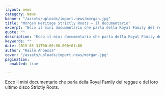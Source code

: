 ```yaml
---
layout: news
category: News
banner: "/assets/uploads/import.news/morgan.jpg"
title: "Morgan Heritage Strictly Roots – il documentario"
excerpt: "Ecco il mini documentario che parla della Royal Family del reggae e del loro ultimo disco Strictly Roots"
quote: ""
description: "Ecco il mini documentario che parla della Royal Family del reggae e del loro ultimo disco Strictly Roots"
keywords: ""
date: 2015-05-31T00:00:00.000+01:00
author: "Haile Anbessa"
cover: "/assets/uploads/import.news/morgan.jpg"
pagination:
  enabled: true

---
```


[](https://hotmc.com/wp-content/uploads/2015/05/morgan.jpg)

Ecco il mini documentario che parla della Royal Family del reggae e del loro ultimo disco Strictly Roots.
